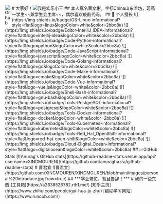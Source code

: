<a href="https://github.com/yzp-99/">
  <img align="left" alt="Github" width="22px" src="https://cdn.jsdelivr.net/npm/simple-icons@v3/icons/github.svg" />
</a>
# 大家好！<img src="https://raw.githubusercontent.com/MartinHeinz/MartinHeinz/master/wave.gif" width="30px">我是欢乐小王
## 本人真名曹文彬，坐标China山东潍坊，现高一学生~~兼学生会主席~~，偶尔喜欢敲敲代码。
## 🔧 个人擅长
![](https://img.shields.io/badge/OS-Linux-informational?style=flat&logo=linux&logoColor=white&color=2bbc8a)
![](https://img.shields.io/badge/Editor-IntelliJ_IDEA-informational?style=flat&logo=intellij-idea&logoColor=white&color=2bbc8a)
![](https://img.shields.io/badge/Code-Python-informational?style=flat&logo=python&logoColor=white&color=2bbc8a)
![](https://img.shields.io/badge/Code-JavaScript-informational?style=flat&logo=javascript&logoColor=white&color=2bbc8a)
![](https://img.shields.io/badge/Code-Golang-informational?style=flat&logo=go&logoColor=white&color=2bbc8a)
![](https://img.shields.io/badge/Code-Make-informational?style=flat&logo=cmake&logoColor=white&color=2bbc8a)
![](https://img.shields.io/badge/Code-Vue-informational?style=flat&logo=vue.js&logoColor=white&color=2bbc8a)
![](https://img.shields.io/badge/Shell-Bash-informational?style=flat&logo=gnu-bash&logoColor=white&color=2bbc8a)
![](https://img.shields.io/badge/Tools-PostgreSQL-informational?style=flat&logo=postgresql&logoColor=white&color=2bbc8a)
![](https://img.shields.io/badge/Tools-Docker-informational?style=flat&logo=docker&logoColor=white&color=2bbc8a)
![](https://img.shields.io/badge/Tools-Kubernetes-informational?style=flat&logo=kubernetes&logoColor=white&color=2bbc8a)
![](https://img.shields.io/badge/Tools-Red_Hat_OpenShift-informational?style=flat&logo=red-hat-open-shift&logoColor=white&color=2bbc8a)
![](https://img.shields.io/badge/Cloud-Digital_Ocean-informational?style=flat&logo=digitalocean&logoColor=white&color=2bbc8a)
## &#x1f4c8;GitHub Stats
[![Anurag's GitHub stats](https://github-readme-stats.vercel.app/api?username=XINGMOUREN)](https://github.com/anuraghazra/github-readme-stats)
# 曹君宜
![曹君宜](https://github.com/XINGMOUREN/XINGMOUREN/blob/main/images/personal%20introduce.jpg?raw=true)
## ***学业繁忙，暂且告辞！***
# 我的一些东西
[工具箱](https://a2638526782.rth1.me/)
[知乎主页](https://www.zhihu.com/people/gui-hua-ju-zhu)
[编程学习网站](https://www.runoob.com/)

